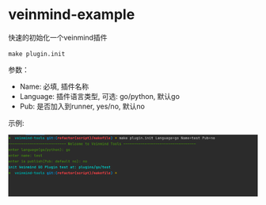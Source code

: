 # veinmind-example

快速的初始化一个veinmind插件

`make plugin.init `

参数：

+ Name: 必填, 插件名称
+ Language: 插件语言类型, 可选: go/python, 默认go
+ Pub: 是否加入到runner, yes/no, 默认no

示例:

![demo](../docs/veinmind-example/exampledemo.png)